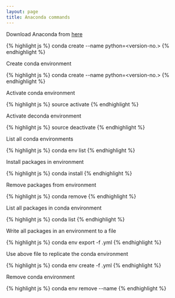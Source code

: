 ```yaml
---
layout: page
title: Anaconda commands
---
```


Download Anaconda from [here](https://www.anaconda.com/download/)

{% highlight js %} 
conda create --name <env-name> python=<version-no.>
{% endhighlight %}

Create conda environment

{% highlight js %} 
conda create --name <env-name> python=<version-no.>
{% endhighlight %}

Activate conda environment

{% highlight js %} 
source activate <env-name>
{% endhighlight %}

Activate deconda environment

{% highlight js %} 
source deactivate <env-name>
{% endhighlight %}

List all conda environments

{% highlight js %} 
conda env list
{% endhighlight %}

Install packages in environment

{% highlight js %} 
conda install <package-name>
{% endhighlight %}

Remove packages from environment

{% highlight js %} 
conda remove <package-name>
{% endhighlight %}

List all packages in conda environment

{% highlight js %} 
conda list
{% endhighlight %}

Write all packages in an environment to a file

{% highlight js %} 
conda env export -f <file-name>.yml
{% endhighlight %}

Use above file to replicate the conda environment

{% highlight js %} 
conda env create -f <file-name>.yml
{% endhighlight %}

Remove conda environment

{% highlight js %} 
conda env remove --name <env-name>
{% endhighlight %}